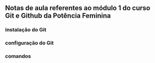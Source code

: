 ## Notas de aula referentes ao módulo 1 do curso Git e Github da Potência Feminina

### instalação do Git

### configuração do Git

### comandos
